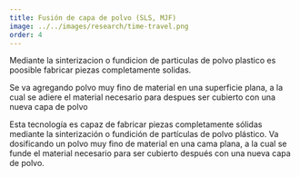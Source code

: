 ```yaml
---
title: Fusión de capa de polvo (SLS, MJF) 
image: ../../images/research/time-travel.png
order: 4
---
```

Mediante la sinterizacion o fundicion de particulas de polvo plastico es poosible fabricar piezas completamente solidas. 

Se va agregando polvo muy fino de material en una superficie plana, a la cual se adiere el material necesario para despues ser cubierto con una nueva capa de polvo 

Esta tecnología es capaz de fabricar piezas completamente sólidas mediante la sinterización o fundición de partículas de polvo plástico. Va dosificando un polvo muy fino de material en una cama plana, a la cual se funde el material necesario para ser cubierto después con una nueva capa de polvo. 